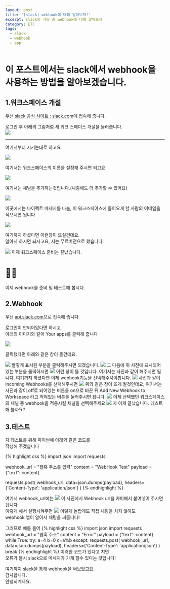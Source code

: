 ```yaml
---
layout: post
title: '[slack] webhook에 대해 알아보자!'
excerpt: slack의 기능 중 webhook에 대해 알아보자
category: ETC
tags:
  - slack
  - webhook
  - app
---
```


# 이 포스트에서는 slack에서 webhook을 사용하는 방법을 알아보겠습니다.
## 1.워크스페이스 개설
우선 [slack 공식 사이트 : slack.com](https://slack.com)에 접속해 줍니다.

로그인 후 아래의 그림처럼 새 워크 스페이스 개설을 눌러줍니다.  
<img src="/img/webhook/slackweb.png">

- - -

여기서부터 시키는대로 하고요

<img src="/img/webhook/workspacename.png">

여기서는 워크스페이스의 이름을 설정해 주시면 되고요

<img src="/img/webhook/work.png">

여기서는 채널을 추가하는것입니다.(나중에도 더 추가할 수 있어요)

<img src="/img/webhook/email.png">

이곳에서는 다이렉트 메세지를 나눌, 이 워크스페이스에 들어오게 할 사람의 이메일을 적으시면 됩니다

<img src="/img/webhook/slackready.png">

여기까지 하셨다면 이런창이 뜨실건데요.  
알아서 하시면 되시고요, 
저는 무료버전으로 했습니다.

<img src="/img/webhook/slackmain.png">
이제 워크스페이스 준비는 끝났습니다.

# 👏👏

이제 webhook을 준비 및 테스트해 봅시다.

## 2.Webhook

우선 [api.slack.com](https://api.slack.com)으로 접속해 줍니다.

로그인이 안되어있다면 하시고  
아래의 이미지와 같이 Your apps를 클릭해 줍니다

<img src="/img/webhook/slackappweb.png">

클릭했다면 아래와 같은 창이 뜰건데요.

<img src="/img/webhook/appcreate.png">
빨갛게 표시된 부분을 클릭해주시면 되겠습니다.
<img src="/img/webhook/apppick.png">
그 다음에 위 사진에 표시되어있는 부분을 클릭하시면
<img src="/img/webhook/appname.png">
이런 창이 뜰 것입니다.  
여기서는 사진과 같이 해주시면 됩니다.  
여기까지 하셨다면 이제 webhook기능을 선택해주셔야합니다.  
<img src="/img/webhook/pickwebhook.png">
사진과 같이 Incoming Webhooks를 선택해주시면
<img src="/img/webhook/onoff.png">
위와 같은 창이 뜨게 될것인데요,  
여기서는 사진과 같이 off로 되어있는 버튼을 on으로 바꾼 뒤  
Add New Webhook to Workspace 라고 적혀있는 버튼을 눌러주시면 됩니다.
<img src="/img/webhook/channalpick.png">
이제 선택했던 워크스페이스의 채널 중 webhook을 적용시킬 채널을 선택해주세요
<img src="/img/webhook/webhookwin.png">
자 이제 끝났습니다.  
테스트 해 볼까요?


## 3.테스트

자 테스트를 위해 파이썬에 아래와 같은 코드를  
작성해 주겠습니다

{% highlight css %}
import json
import requests
 
webhook_url = "웹훅 주소를 입력"
content = "WebHook Test"
payload = {"text": content}
 
requests.post(
    webhook_url, data=json.dumps(payload),
    headers={'Content-Type': 'application/json'}
)
{% endhighlight %}

여기서 webhook_url에는 
<img src="/img/webhook/webhookwin.png">
이 사진에서 Webhook url을 카피해서 붙여넣어 주시면 됩니다  
이렇게 해서 실행시켜주면
<img src="/img/webhook/webhooktest.png">
이렇게 놀랍게도 직접 채팅을 치지 않아도  
webhook 앱이 알아서 채팅을 써줍니다!  

그러므로 예를 들어
{% highlight css %}
import json
import requests
webhook_url = "웹훅 주소"
content = "Error"
payload = {"text": content}
while True:
    try:
        a=4
        b=0
        c=a%b
    except:
        requests.post(
            webhook_url, data=json.dumps(payload),
            headers={'Content-Type': 'application/json'}
        )
        break
{% endhighlight %}
이러한 코드가 있다고 치면  
오류가 뜰시 slack으로 메세지가 가게 할수 있다는 것입니다!

여기까지 slack을 통해 webhook을 써보았고요.  
감사합니다.  
안녕히계세요.
